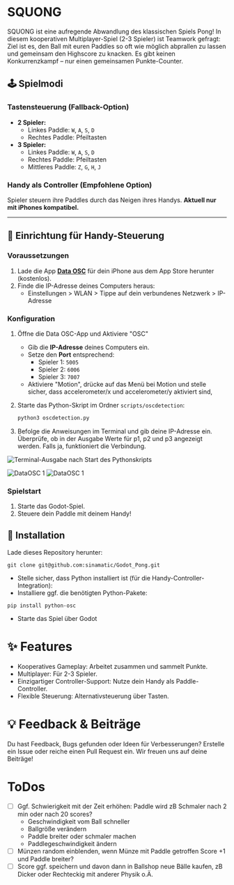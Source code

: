 # SQUONG

SQUONG ist eine aufregende Abwandlung des klassischen Spiels Pong! In diesem kooperativen Multiplayer-Spiel (2-3 Spieler) ist Teamwork gefragt: Ziel ist es, den Ball mit euren Paddles so oft wie möglich abprallen zu lassen und gemeinsam den Highscore zu knacken. Es gibt keinen Konkurrenzkampf – nur einen gemeinsamen Punkte-Counter.

## 🕹️ Spielmodi

### Tastensteuerung (Fallback-Option)

- **2 Spieler:**
  - Linkes Paddle: `W`, `A`, `S`, `D`
  - Rechtes Paddle: Pfeiltasten
- **3 Spieler:**
  - Linkes Paddle: `W`, `A`, `S`, `D`
  - Rechtes Paddle: Pfeiltasten
  - Mittleres Paddle: `Z`, `G`, `H`, `J`

### Handy als Controller (Empfohlene Option)

Spieler steuern ihre Paddles durch das Neigen ihres Handys. **Aktuell nur mit iPhones kompatibel.**

---

## 📱 Einrichtung für Handy-Steuerung

### Voraussetzungen

1. Lade die App **[Data OSC](https://apps.apple.com)** für dein iPhone aus dem App Store herunter (kostenlos).
2. Finde die IP-Adresse deines Computers heraus:
   - Einstellungen > WLAN > Tippe auf dein verbundenes Netzwerk > IP-Adresse

### Konfiguration

1. Öffne die Data OSC-App und Aktiviere "OSC"

   - Gib die **IP-Adresse** deines Computers ein.
   - Setze den **Port** entsprechend:
     - Spieler 1: `5005`
     - Spieler 2: `6006`
     - Spieler 3: `7007`
   - Aktiviere "Motion", drücke auf das Menü bei Motion und stelle sicher, dass accelerometer/x und accelerometer/y aktiviert sind,

2. Starte das Python-Skript im Ordner `scripts/oscdetection`:

   ```bash
   python3 oscdetection.py
   ```

3. Befolge die Anweisungen im Terminal und gib deine IP-Adresse ein. Überprüfe, ob in der Ausgabe Werte für p1, p2 und p3 angezeigt werden. Falls ja, funktioniert die Verbindung.

![Terminal-Ausgabe nach Start des Pythonskripts](doku/Bildschirmfoto%202025-01-06%20um%2012.49.39.png)

![DataOSC 1](doku/IMG_7964.png)
![DataOSC 1](doku/IMG_7965.png)

### Spielstart

1. Starte das Godot-Spiel.
2. Steuere dein Paddle mit deinem Handy!

## 🚀 Installation

Lade dieses Repository herunter:

```
git clone git@github.com:sinamatic/Godot_Pong.git
```

- Stelle sicher, dass Python installiert ist (für die Handy-Controller-Integration):
- Installiere ggf. die benötigten Python-Pakete:

```
pip install python-osc
```

- Starte das Spiel über Godot

# ✨ Features

- Kooperatives Gameplay: Arbeitet zusammen und sammelt Punkte.
- Multiplayer: Für 2-3 Spieler.
- Einzigartiger Controller-Support: Nutze dein Handy als Paddle-Controller.
- Flexible Steuerung: Alternativsteuerung über Tasten.

# 💡 Feedback & Beiträge

Du hast Feedback, Bugs gefunden oder Ideen für Verbesserungen? Erstelle ein Issue oder reiche einen Pull Request ein. Wir freuen uns auf deine Beiträge!

# ToDos

- [ ] Ggf. Schwierigkeit mit der Zeit erhöhen: Paddle wird zB Schmaler nach 2 min oder nach 20 scores?
  - Geschwindigkeit vom Ball schneller
  - Ballgröße verändern
  - Paddle breiter oder schmaler machen
  - Paddlegeschwindigkeit ändern
- [ ] Münzen random einblenden, wenn Münze mit Paddle getroffen Score +1 und Paddle breiter?
- [ ] Score ggf. speichern und davon dann in Ballshop neue Bälle kaufen, zB Dicker oder Rechteckig mit anderer Physik o.Ä.
